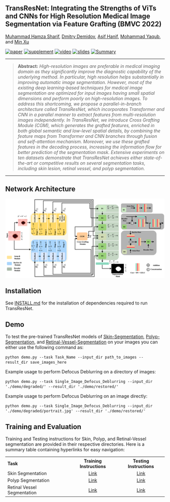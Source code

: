 ## TransResNet: Integrating the Strengths of ViTs and CNNs for High Resolution Medical Image Segmentation via Feature Grafting (BMVC 2022)
[Muhammad Hamza Sharif](https://github.com/Sharifmhamza/), [Dmitry Demidov](https://github.com/Talal-Algumaei/), [Asif Hanif](https://github.com/asif-hanif/), [Mohammad Yaqub](https://scholar.google.co.uk/citations?hl=en&user=9dfn5GkAAAAJ&view_op=list_works&sortby=pubdate/), and [Min Xu](https://xulabs.github.io/)

[![paper](https://img.shields.io/badge/arXiv-Paper-<COLOR>.svg)]()
[![supplement](https://img.shields.io/badge/Supplementary-Material-red)]()
[![video](https://img.shields.io/badge/Video-Presentation-F9D371)]()
[![slides](https://img.shields.io/badge/Presentation-Slides-B762C1)]()
[![Summary](https://img.shields.io/badge/Summary-Slide-87CEEB)]()

<hr />

> **Abstract:** *High-resolution images are preferable in medical imaging domain as they significantly improve the diagnostic capability of the underlying method. In particular, high resolution helps substantially in improving automatic image segmentation. However, most of the existing deep learning-based techniques for medical image segmentation are optimized for input images having small spatial dimensions and perform poorly on
high-resolution images. To address this shortcoming, we propose a parallel-in-branch architecture called TransResNet, which incorporates Transformer and CNN in a parallel manner to extract features from multi-resolution images independently. In TransResNet, we introduce Cross Grafting Module (CGM), which generates the grafted features, enriched in both global semantic and low-level spatial details, by combining the feature maps from Transformer and CNN branches through fusion and self-attention mechanism. Moreover, we use these grafted features in the decoding process, increasing the information flow for better prediction of the segmentation mask. Extensive experiments on ten datasets demonstrate that TransResNet achieves either state-of-the-art
or competitive results on several segmentation tasks, including skin lesion, retinal vessel, and polyp segmentation.* 
<hr />

## Network Architecture

<img src="https://github.com/Sharifmhamza/TransResNet/blob/main/Architecture.png" align="center">

## Installation

See [INSTALL.md](INSTALL.md) for the installation of dependencies required to run TransResNet.

## Demo

To test the pre-trained TransResNet models of [Skin-Segmentation](), [Polyp-Segmentation](), and [Retinal-Vessel-Segmentation]() on your images you can either use the following command as:
```
python demo.py --task Task_Name --input_dir path_to_images --result_dir save_images_here
```
Example usage to perform Defocus Deblurring on a directory of images:
```
python demo.py --task Single_Image_Defocus_Deblurring --input_dir './demo/degraded/' --result_dir './demo/restored/'
```
Example usage to perform Defocus Deblurring on an image directly:
```
python demo.py --task Single_Image_Defocus_Deblurring --input_dir './demo/degraded/portrait.jpg' --result_dir './demo/restored/'
```
## Training and Evaluation

Training and Testing instructions for Skin, Polyp, and Retinal-Vessel segmentation are provided in their respective directories. Here is a summary table containing hyperlinks for easy navigation:

<table>
  <tr>
    <th align="left">Task</th>
    <th align="center">Training Instructions</th>
    <th align="center">Testing Instructions</th>
  </tr>
  <tr>
    <td align="left">Skin Segmentation</td>
    <td align="center"><a href="https://github.com/Sharifmhamza/TransResNet/blob/main/Skin-Segmentation/skin.md">Link</a></td>
    <td align="center"><a href="https://github.com/Sharifmhamza/TransResNet/blob/main/Skin-Segmentation/skin.md">Link</a></td>
  </tr>
  <tr>
    <td>Polyp Segmentation</td>
    <td align="center"><a href="https://github.com/Sharifmhamza/TransResNet/blob/main/Polyp-Segmentation/polyp.md">Link</a></td>
    <td align="center"><a href="https://github.com/Sharifmhamza/TransResNet/blob/main/Polyp-Segmentation/polyp.md">Link</a></td>
  </tr>
  <tr>
    <td>Retinal Vessel Segmentation</td>
    <td align="center"><a href="https://github.com/Sharifmhamza/TransResNet/blob/main/Retinal-Vessel-Segmentation/retinal_vessel.md">Link</a></td>
    <td align="center"><a href="https://github.com/Sharifmhamza/TransResNet/blob/main/Retinal-Vessel-Segmentation/retinal_vessel.md">Link</a></td>
  </tr>

</table>





